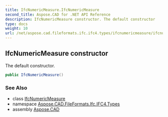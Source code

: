 ```yaml
---
title: IfcNumericMeasure.IfcNumericMeasure
second_title: Aspose.CAD for .NET API Reference
description: IfcNumericMeasure constructor. The default constructor
type: docs
weight: 10
url: /net/aspose.cad.fileformats.ifc.ifc4.types/ifcnumericmeasure/ifcnumericmeasure/
---
```

## IfcNumericMeasure constructor

The default constructor.

```csharp
public IfcNumericMeasure()
```

### See Also

* class [IfcNumericMeasure](../)
* namespace [Aspose.CAD.FileFormats.Ifc.IFC4.Types](../../ifcnumericmeasure/)
* assembly [Aspose.CAD](../../../)


